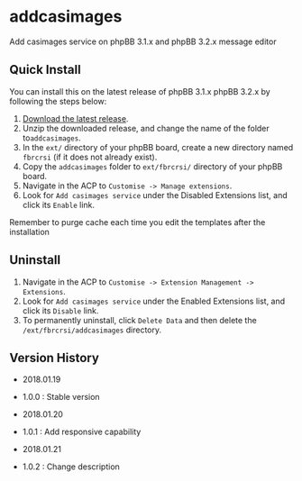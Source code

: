 # addcasimages
Add casimages service on phpBB 3.1.x and phpBB 3.2.x message editor

## Quick Install
You can install this on the latest release of phpBB 3.1.x phpBB 3.2.x by following the steps below:

1. [Download the latest release](https://github.com/fbrcrsi/addcasimages).
2. Unzip the downloaded release, and change the name of the folder to`addcasimages`.
3. In the `ext/` directory of your phpBB board, create a new directory named `fbrcrsi` (if it does not already exist).
4. Copy the `addcasimages` folder to `ext/fbrcrsi/` directory of your phpBB board.
5. Navigate in the ACP to `Customise -> Manage extensions`.
6. Look for `Add casimages service` under the Disabled Extensions list, and click its `Enable` link.


Remember to purge cache each time you edit the templates after the installation

## Uninstall

1. Navigate in the ACP to `Customise -> Extension Management -> Extensions`.
2. Look for `Add casimages service` under the Enabled Extensions list, and click its `Disable` link.
3. To permanently uninstall, click `Delete Data` and then delete the `/ext/fbrcrsi/addcasimages` directory.

## Version History

 - 2018.01.19
 - 1.0.0 : Stable version
 
 - 2018.01.20
 - 1.0.1 : Add responsive capability
 
 - 2018.01.21
 - 1.0.2 : Change description
